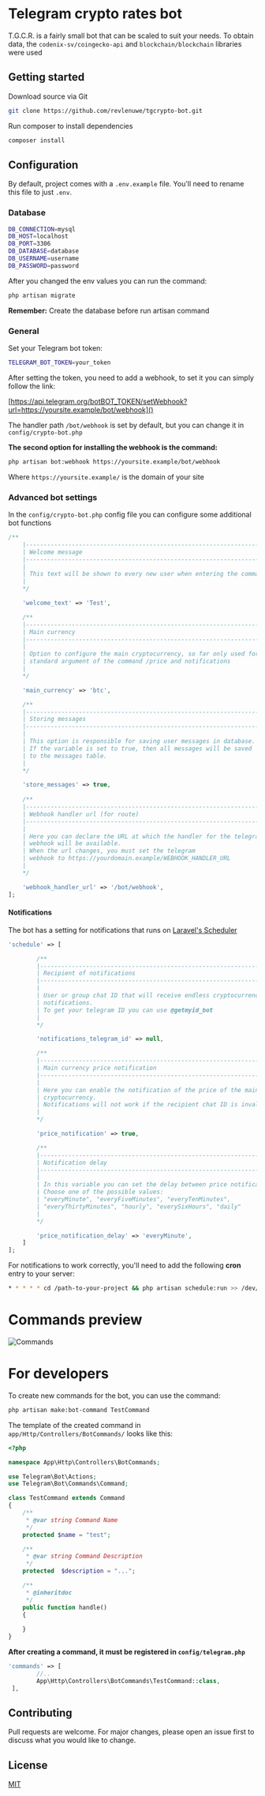 # Telegram crypto rates bot

T.G.C.R. is a fairly small bot that can be scaled to suit your needs.
To obtain data, the `codenix-sv/coingecko-api` and `blockchain/blockchain` libraries were used

## Getting started

Download source via Git

```bash
git clone https://github.com/revlenuwe/tgcrypto-bot.git
```
Run composer to install dependencies

```bash
composer install
```

## Configuration
By default, project comes with a `.env.example` file. You'll need to rename this file to just `.env`.

### Database
```bash
DB_CONNECTION=mysql
DB_HOST=localhost
DB_PORT=3306
DB_DATABASE=database
DB_USERNAME=username
DB_PASSWORD=password
```

After you changed the env values you can run the command:
```bash
php artisan migrate
```
**Remember:** Create the database before run artisan command

### General
Set your Telegram bot token:
```bash
TELEGRAM_BOT_TOKEN=your_token
```
After setting the token, you need to add a webhook, to set it you can simply follow the link:

[https://api.telegram.org/botBOT_TOKEN/setWebhook?url=https://yoursite.example/bot/webhook]()

The handler path `/bot/webhook` is set by default, but you can change it in `config/crypto-bot.php`

**The second option for installing the webhook is the command:**
```bash
php artisan bot:webhook https://yoursite.example/bot/webhook
```
Where  `https://yoursite.example/` is the domain of your site
### Advanced bot settings
In the `config/crypto-bot.php` config file you can configure some additional bot functions

```php
/**
    |--------------------------------------------------------------------------
    | Welcome message
    |--------------------------------------------------------------------------
    |
    | This text will be shown to every new user when entering the command /start
    |
    */

    'welcome_text' => 'Test',

    /**
    |--------------------------------------------------------------------------
    | Main currency
    |--------------------------------------------------------------------------
    |
    | Option to configure the main cryptocurrency, so far only used for the
    | standard argument of the command /price and notifications
    |
    */

    'main_currency' => 'btc',

    /**
    |--------------------------------------------------------------------------
    | Storing messages
    |--------------------------------------------------------------------------
    |
    | This option is responsible for saving user messages in database.
    | If the variable is set to true, then all messages will be saved
    | to the messages table.
    |
    */

    'store_messages' => true,
    
    /**
    |--------------------------------------------------------------------------
    | Webhook handler url (for route)
    |--------------------------------------------------------------------------
    |
    | Here you can declare the URL at which the handler for the telegram
    | webhook will be available.
    | When the url changes, you must set the telegram
    | webhook to https://yourdomain.example/WEBHOOK_HANDLER_URL
    |
    */

    'webhook_handler_url' => '/bot/webhook',
];
```
#### Notifications

The bot has a setting for notifications that runs on [Laravel's Scheduler](https://laravel.com/docs/8.x/scheduling)

```php
'schedule' => [

        /**
        |--------------------------------------------------------------------------
        | Recipient of notifications
        |--------------------------------------------------------------------------
        |
        | User or group chat ID that will receive endless cryptocurrency price
        | notifications.
        | To get your telegram ID you can use @getmyid_bot
        |
        */

        'notifications_telegram_id' => null,

        /**
        |--------------------------------------------------------------------------
        | Main currency price notification
        |--------------------------------------------------------------------------
        |
        | Here you can enable the notification of the price of the main
        | cryptocurrency.
        | Notifications will not work if the recipient chat ID is invalid
        |
        */

        'price_notification' => true,

        /**
        |--------------------------------------------------------------------------
        | Notification delay
        |--------------------------------------------------------------------------
        |
        | In this variable you can set the delay between price notifications
        | Choose one of the possible values:
        | "everyMinute", "everyFiveMinutes", "everyTenMinutes",
        | "everyThirtyMinutes", "hourly", "everySixHours", "daily"
        |
        */

        'price_notification_delay' => 'everyMinute',
    ]
];
```
For notifications to work correctly, you'll need to add the following **cron** entry to your server:
```bash
* * * * * cd /path-to-your-project && php artisan schedule:run >> /dev/null 2>&1
```
# Commands preview
![Commands](https://i.imgur.com/2qDT9ok.png)
# For developers
To create new commands for the bot, you can use the command:
```bash
php artisan make:bot-command TestCommand
```
The template of the created command in `app/Http/Controllers/BotCommands/` looks like this:
```php
<?php

namespace App\Http\Controllers\BotCommands;

use Telegram\Bot\Actions;
use Telegram\Bot\Commands\Command;

class TestCommand extends Command
{
    /**
     * @var string Command Name
     */
    protected $name = "test";

    /**
     * @var string Command Description
     */
    protected  $description = "...";

    /**
     * @inheritdoc
     */
    public function handle()
    {
        
    }
}
```
**After creating a command, it must be registered in `config/telegram.php`**

```php
'commands' => [
        //..
        App\Http\Controllers\BotCommands\TestCommand::class,
 ],
```

## Contributing
Pull requests are welcome. For major changes, please open an issue first to discuss what you would like to change.


## License
[MIT](https://choosealicense.com/licenses/mit/)
